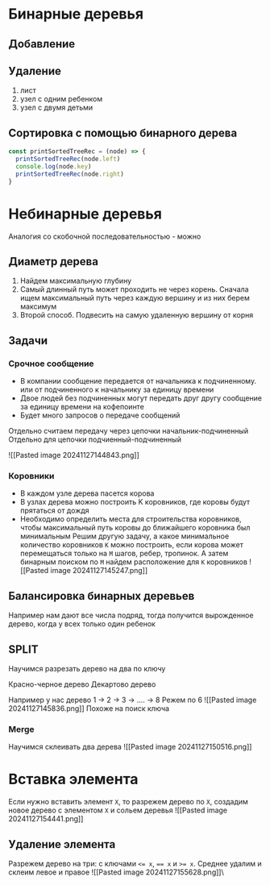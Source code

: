 # Бинарные деревья

## Добавление

## Удаление
1. лист
2. узел с одним ребенком
3. узел с двумя детьми

## Сортировка с помощью бинарного дерева

```js
const printSortedTreeRec = (node) => {
  printSortedTreeRec(node.left)
  console.log(node.key)
  printSortedTreeRec(node.right)
}
```


# Небинарные деревья
Аналогия со скобочной последовательностью - можно

## Диаметр дерева
1. Найдем максимальную глубину
2. Самый длинный путь может проходить не через корень. Сначала ищем максимальный путь через каждую вершину и из них берем максимум
3. Второй способ. Подвесить на самую удаленную вершину от корня


## Задачи
### Срочное сообщение
- В компании сообщение передается от начальника к подчиненному. или от подчиненного к начальнику за единицу времени
- Двое людей без подчиненных могут передать друг другу сообщение за единицу времени на кофепоинте
- Будет много запросов о передаче сообщений

Отдельно считаем передачу через цепочки начальник-подчиненный
Отдельно для цепочки подчиенный-подчиненный

![[Pasted image 20241127144843.png]]
### Коровники
- В каждом узле дерева пасется корова
- В узлах дерева можно построить K коровников, где коровы будут прятаться от дождя
- Необходимо определить места для строительства коровников, чтобы максимальный путь коровы до ближайшего коровника был минимальным
Решим другую задачу, а какое минимальное количество коровников `K` можно построить, если корова может перемещаться только на `M` шагов, ребер, тропинок.
А затем бинарным поиском по `M` найдем расположение для `K` коровников
![[Pasted image 20241127145247.png]]


## Балансировка бинарных деревьев

Например нам дают все числа подряд, тогда получится вырожденное дерево, когда у всех только один ребенок

## SPLIT
Научимся разрезать дерево на два по ключу 

Красно-черное дерево
Декартово дерево

Например у нас дерево 1 -> 2 -> 3 -> .... -> 8
Режем по  6
![[Pasted image 20241127145836.png]]
Похоже на поиск ключа

### Merge 
Научимся склеивать два дерева
![[Pasted image 20241127150516.png]]

# Вставка элемента 
Если нужно вставить элемент `X`, то разрежем дерево по `X`, создадим новое дерево с элементом `X` и сольем деревья
![[Pasted image 20241127154441.png]]

## Удаление элемента
Разрежем дерево на три: с ключами `<= x`, `== x` и `>= x`. Среднее удалим и склеим левое и правое
![[Pasted image 20241127155628.png]]\

